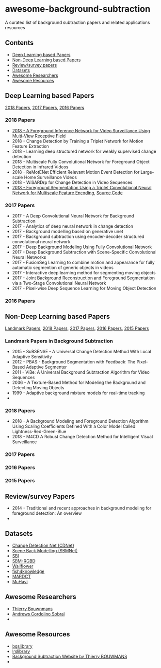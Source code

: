# awesome-background-subtraction
A curated list of background subtraction papers and related applications resources
## Contents
 - [Deep Learning based Papers](https://github.com/murari023/awesome-background-subtraction#deep-learning-based-papers)
 - [Non-Deep Learning based Papers](https://github.com/murari023/awesome-background-subtraction#non-deep-learning-based-papers)
 - [Review/survey papers](https://github.com/murari023/awesome-background-subtraction#reviewsurvey-papers)
 - [Datasets](https://github.com/murari023/awesome-background-subtraction#datasets)
 - [Awesome Researchers](https://github.com/murari023/awesome-background-subtraction#awesome-researchers)
 - [Awesome Resources](https://github.com/murari023/awesome-background-subtraction#awesome-resources)

## Deep Learning based Papers
[2018 Papers](https://github.com/murari023/awesome-background-subtraction#2018-papers), [2017 Papers](https://github.com/murari023/awesome-background-subtraction#2017-papers), [2016 Papers](https://github.com/murari023/awesome-background-subtraction#2016-papers)
### 2018 Papers
- [2018 - A Foreground Inference Network for Video Surveillance Using Multi-View Receptive Field](https://arxiv.org/abs/1801.06593)
- 2018 - Change Detection by Training a Triplet Network for Motion Feature Extraction
- 2018 - Learning deep structured network for weakly supervised change detection
- 2018 - Multiscale Fully Convolutional Network for Foreground Object Detection in Infrared Videos
- 2018 - ReMotENet Efficient Relevant Motion Event Detection for Large-scale Home Surveillance Videos
- 2018 - WiSARDrp for Change Detection in Video Sequences
- [2018 - Foreground Segmentation Using a Triplet Convolutional Neural Network for Multiscale Feature Encoding](https://arxiv.org/abs/1801.02225), [Source Code](https://github.com/lim-anggun/FgSegNet)

### 2017 Papers
- 2017 - A Deep Convolutional Neural Network for Background Subtraction
- 2017 - Analytics of deep neural network in change detection
- 2017 - Background modelling based on generative unet
- 2017 - Background subtraction using encoder-decoder structured convolutional neural network
- 2017 - Deep Background Modeling Using Fully Convolutional Network
- 2017 - Deep Background Subtraction with Scene-Specific Convolutional Neural Networks
- 2017 - FusionSeg Learning to combine motion and appearance for fully automatic segmention of generic objects in videos
- 2017 - Interactive deep learning method for segmenting moving objects
- 2017 - Joint Background Reconstruction and Foreground Segmentation via a Two-Stage Convolutional Neural Network
- 2017 - Pixel-wise Deep Sequence Learning for Moving Object Detection

### 2016 Papers

## Non-Deep Learning based Papers
[Landmark Papers](https://github.com/murari023/awesome-background-subtraction#landmark-papers-in-background-subtraction), [2018 Papers](https://github.com/murari023/awesome-background-subtraction#2018-papers-1), [2017 Papers](https://github.com/murari023/awesome-background-subtraction#2017-papers-1), [2016 Papers](https://github.com/murari023/awesome-background-subtraction#2016-papers-1), [2015 Papers]()
### Landmark Papers in Background Subtraction
- 2015 - SuBSENSE - A Universal Change Detection Method With Local Adaptive Sensitivity
- 2012 - PBAS - Background Segmentation with Feedback: The Pixel-Based Adaptive Segmenter
- 2011 - ViBe: A Universal Background Subtraction Algorithm for Video Sequences
- 2006 - A Texture-Based Method for Modeling the Background and Detecting Moving Objects
- 1999 - Adaptive background mixture models for real-time tracking
- 

### 2018 Papers
- 2018 - A Background Modeling and Foreground Detection Algorithm Using Scaling Coefficients Defined With a Color Model Called Lightness-Red-Green-Blue
- 2018 - M4CD A Robust Change Detection Method for Intelligent Visual Surveillance

### 2017 Papers
### 2016 Papers
### 2015 Papers

## Review/survey Papers
- 2014 - Traditional and recent approaches in background modeling for foreground detection: An overview
- 
## Datasets
- [Change Detection Net (CDNet)](http://changedetection.net/)
- [Scene Back Modelling (SBMNet)](http://scenebackgroundmodeling.net/)
- [SBI](http://sbmi2015.na.icar.cnr.it/SBIdataset.html)
- [SBM-RGBD](http://rgbd2017.na.icar.cnr.it/SBM-RGBDdataset.html)
- [Wallflower](https://www.microsoft.com/en-us/research/people/jckrumm/?from=http%3A%2F%2Fresearch.microsoft.com%2Fen-us%2Fum%2Fpeople%2Fjckrumm%2Fwallflower%2Ftestimages.htm)
- [fish4knowledge](http://groups.inf.ed.ac.uk/f4k/)
- [MARDCT](http://labrococo.dis.uniroma1.it/MAR/)
- [MuHavi](http://velastin.dynu.com/MuHAVi-MAS/)


## Awesome Researchers
- [Thierry Bouwnmans](https://scholar.google.co.in/citations?user=e_gZ7MkAAAAJ&hl=en&oi=ao)
- [Andrews Cordolino Sobral](https://scholar.google.co.in/citations?user=0Nm0uHcAAAAJ&hl=en)
- 
## Awesome Resources
- [bgslibrary](https://github.com/andrewssobral/bgslibrary)
- [lrslibrary]( https://github.com/andrewssobral/lrslibrary)
- [Background Subtraction Website by Thierry BOUWMANS](https://sites.google.com/site/backgroundsubtraction/overview)
- 
